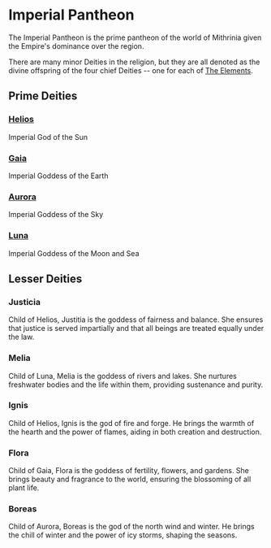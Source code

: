 # Imperial Pantheon

The Imperial Pantheon is the prime pantheon of the world of Mithrinia given the Empire's dominance over the region.

There are many minor Deities in the religion, but they are all denoted as the divine offspring of the four chief Deities -- one for each of [The Elements](../../Spells/Spell%20Domains/Spell%20Domains.md#The%20Elements).

## Prime Deities

### [Helios](Notable%20Mithrinian%20Deities/Helios.md)

Imperial God of the Sun

### [Gaia](Notable%20Mithrinian%20Deities/Gaia.md)

Imperial Goddess of the Earth

### [Aurora](Notable%20Mithrinian%20Deities/Aurora.md)

Imperial Goddess of the Sky

### [Luna](Notable%20Mithrinian%20Deities/Luna.md)

Imperial Goddess of the Moon and Sea

## Lesser Deities

### Justicia

Child of Helios, Justitia is the goddess of fairness and balance. She ensures that justice is served impartially and that all beings are treated equally under the law.

### Melia

Child of Luna, Melia is the goddess of rivers and lakes. She nurtures freshwater bodies and the life within them, providing sustenance and purity.

### Ignis

Child of Helios, Ignis is the god of fire and forge. He brings the warmth of the hearth and the power of flames, aiding in both creation and destruction.

### Flora

Child of Gaia, Flora is the goddess of fertility, flowers, and gardens. She brings beauty and fragrance to the world, ensuring the blossoming of all plant life.

### Boreas

Child of Aurora, Boreas is the god of the north wind and winter. He brings the chill of winter and the power of icy storms, shaping the seasons.
